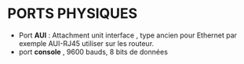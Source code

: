 # PORTS PHYSIQUES

- Port **AUI** : Attachment unit interface , type ancien pour Ethernet par exemple AUI-RJ45 utiliser sur les routeur.
- port **console** , 9600 bauds, 8 bits de données
